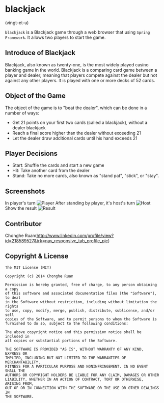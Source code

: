 blackjack
==========

(vingt-et-u)

`blackjack` is a Blackjack game through a web browser that using `Spring Framework`. It allows two players to start the game.

## Introduce of Blackjack
Blackjack, also known as twenty-one, is the most widely played casino banking game in the world. Blackjack is a comparing card game between a player and dealer, meaning that players compete against the dealer but not against any other players. It is played with one or more decks of 52 cards.

## Object of the Game
The object of the game is to "beat the dealer", which can be done in a number of ways:
+ Get 21 points on your first two cards (called a blackjack), without a dealer blackjack
+ Reach a final score higher than the dealer without exceeding 21
+ Let the dealer draw additional cards until his hand exceeds 21

## Player Decisions
+ Start: Shuffle the cards and start a new game
+ Hit: Take another card from the dealer
+ Stand: Take no more cards, also known as "stand pat", "stick", or "stay".

## Screenshots
In player's turn
![Player](https://github.com/chonghe-ruan/ruan.github.io/blob/master/images/blackjack-player.png)
After standing by player, it's host's turn
![Host](https://github.com/chonghe-ruan/ruan.github.io/blob/master/images/blackjack-host.png)
Show the result
![Result](https://github.com/chonghe-ruan/ruan.github.io/blob/master/images/blackjack-result.png)

## Contributor
Chonghe Ruan(http://www.linkedin.com/profile/view?id=218589527&trk=nav_responsive_tab_profile_pic)

## Copyright & License

    The MIT License (MIT)

    Copyright (c) 2014 Chonghe Ruan

    Permission is hereby granted, free of charge, to any person obtaining a copy
    of this software and associated documentation files (the "Software"), to deal
    in the Software without restriction, including without limitation the rights
    to use, copy, modify, merge, publish, distribute, sublicense, and/or sell
    copies of the Software, and to permit persons to whom the Software is
    furnished to do so, subject to the following conditions:

    The above copyright notice and this permission notice shall be included in
    all copies or substantial portions of the Software.

    THE SOFTWARE IS PROVIDED "AS IS", WITHOUT WARRANTY OF ANY KIND, EXPRESS OR
    IMPLIED, INCLUDING BUT NOT LIMITED TO THE WARRANTIES OF MERCHANTABILITY,
    FITNESS FOR A PARTICULAR PURPOSE AND NONINFRINGEMENT. IN NO EVENT SHALL THE
    AUTHORS OR COPYRIGHT HOLDERS BE LIABLE FOR ANY CLAIM, DAMAGES OR OTHER
    LIABILITY, WHETHER IN AN ACTION OF CONTRACT, TORT OR OTHERWISE, ARISING FROM,
    OUT OF OR IN CONNECTION WITH THE SOFTWARE OR THE USE OR OTHER DEALINGS IN
    THE SOFTWARE.

